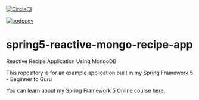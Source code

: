 [![CircleCI](https://circleci.com/gh/victorgiudicissi/recipe-app.svg?style=svg)](https://circleci.com/gh/victorgiudicissi/recipe-app)

[![codecov](https://codecov.io/gh/victorgiudicissi/recipe-app/branch/master/graph/badge.svg)](https://codecov.io/gh/victorgiudicissi/recipe-app)

# spring5-reactive-mongo-recipe-app
Reactive Recipe Application Using MongoDB

This repository is for an example application built in my Spring Framework 5 - Beginner to Guru

You can learn about my Spring Framework 5 Online course [here.](http://courses.springframework.guru/p/spring-framework-5-begginer-to-guru/?product_id=363173)
